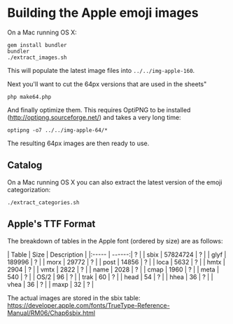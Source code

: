 # Building the Apple emoji images


On a Mac running OS X:

    gem install bundler
    bundler
    ./extract_images.sh

This will populate the latest image files into `../../img-apple-160`.

Next you'll want to cut the 64px versions that are used in the sheets"

    php make64.php

And finally optimize them. This requires OptiPNG to be installed (http://optipng.sourceforge.net/)
and takes a very long time:

    optipng -o7 ../../img-apple-64/*

The resulting 64px images are then ready to use.


## Catalog

On a Mac running OS X you can also extract the latest version of the emoji categorization:

    ./extract_categories.sh


## Apple's TTF Format

The breakdown of tables in the Apple font (ordered by size) are as follows:

| Table |  Size  | Description |
|:----- | ------:| ? |
| sbix  | 57824724 | ? |
| glyf  | 189996 | ? |
| morx  |  29772 | ? |
| post  |  14856 | ? |
| loca  |   5632 | ? |
| hmtx  |   2904 | ? |
| vmtx  |   2822 | ? |
| name  |   2028 | ? |
| cmap  |   1960 | ? |
| meta  |    540 | ? |
| OS/2  |     96 | ? |
| trak  |     60 | ? |
| head  |     54 | ? |
| hhea  |     36 | ? |
| vhea  |     36 | ? |
| maxp  |     32 | ? |

The actual images are stored in the sbix table: https://developer.apple.com/fonts/TrueType-Reference-Manual/RM06/Chap6sbix.html

